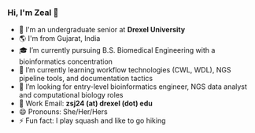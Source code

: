 ### Hi, I'm Zeal 👋

<!--
**zealjinwala/zealjinwala** is a ✨ _special_ ✨ repository because its `README.md` (this file) appears on your GitHub profile.
-->

- 🐉 I'm an undergraduate senior at **Drexel University**<br/>
- 🌎 I'm from Gujarat, India
- 🎓 I’m currently pursuing B.S. Biomedical Engineering with a bioinformatics concentration
- 🌱 I’m currently learning workflow technologies (CWL, WDL), NGS pipeline tools, and documentation tactics
- 👯 I’m looking for entry-level bioinformatics engineer, NGS data analyst and computational biology roles
- 📧 Work Email: **zsj24 (at) drexel (dot) edu**
- 😄 Pronouns: She/Her/Hers
- ⚡ Fun fact: I play squash and like to go hiking

